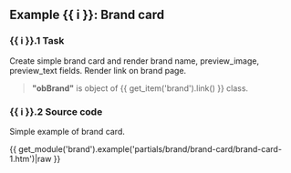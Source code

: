 ## Example {{ i }}: Brand card

### {{ i }}.1 Task

Create simple brand card and render brand name, preview_image, preview_text fields.
Render link on brand page.

> **"obBrand"** is object of {{ get_item('brand').link() }} class.

### {{ i }}.2 Source code

Simple example of brand card.

{{ get_module('brand').example('partials/brand/brand-card/brand-card-1.htm')|raw }}